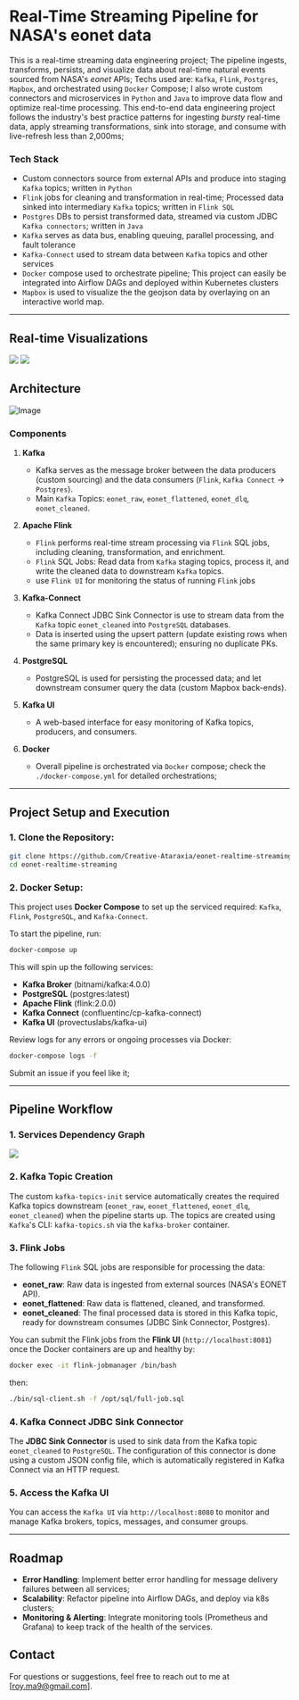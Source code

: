 # **Real-Time Streaming Pipeline for NASA's eonet data**

This is a real-time streaming data engineering project; The pipeline ingests, transforms, persists, and visualize data about real-time natural events sourced from NASA's *eonet* APIs; Techs used are: `Kafka`, `Flink`, `Postgres`, `Mapbox`, and orchestrated using `Docker` Compose; I also wrote custom connectors and microservices in `Python` and `Java` to improve data flow and optimize real-time processing. This end-to-end data engineering project follows the industry's best practice patterns for ingesting *bursty* real-time data, apply streaming transformations, sink into storage, and consume with live-refresh less than 2,000ms;

### **Tech Stack**

* Custom connectors source from external APIs and produce into staging `Kafka` topics; written in `Python`
* `Flink` jobs for cleaning and transformation in real-time; Processed data sinked into intermediary `Kafka` topics; written in `Flink SQL`
* `Postgres` DBs to persist transformed data, streamed via custom JDBC `Kafka connectors`; written in `Java`
* `Kafka` serves as data bus, enabling queuing, parallel processing, and fault tolerance
* `Kafka-Connect` used to stream data between `Kafka` topics and other services
* `Docker` compose used to orchestrate pipeline; This project can easily be integrated into Airflow DAGs and deployed within Kubernetes clusters
* `Mapbox` is used to visualize the the geojson data by overlaying on an interactive world map.

---

## Real-time Visualizations

<img src="superset/Dash_1.png"/>
<img src="superset/Dash_2.png"/>

## **Architecture**

![Image](https://github.com/Creative-Ataraxia/Creative-Ataraxia/blob/main/img/4.%20real-time%20analytics%20v3.png)

### **Components**

1. **Kafka**
   * Kafka serves as the message broker between the data producers (custom sourcing) and the data consumers (`Flink`, `Kafka Connect` -> `Postgres`).
   * Main `Kafka` Topics: `eonet_raw`, `eonet_flattened`, `eonet_dlq`, `eonet_cleaned`.

2. **Apache Flink**
   * `Flink` performs real-time stream processing via `Flink` SQL jobs, including cleaning, transformation, and enrichment.
   * `Flink` SQL Jobs: Read data from `Kafka` staging topics, process it, and write the cleaned data to downstream `Kafka` topics.
   * use `Flink UI` for monitoring the status of running `Flink` jobs

3. **Kafka-Connect**
   * Kafka Connect JDBC Sink Connector is use to stream data from the `Kafka` topic `eonet_cleaned` into `PostgreSQL` databases.
   * Data is inserted using the upsert pattern (update existing rows when the same primary key is encountered); ensuring no duplicate PKs.

4. **PostgreSQL**
   * PostgreSQL is used for persisting the processed data; and let downstream consumer query the data (custom Mapbox back-ends).

5. **Kafka UI**
   * A web-based interface for easy monitoring of Kafka topics, producers, and consumers.

6. **Docker**
   * Overall pipeline is orchestrated via `Docker` compose; check the `./docker-compose.yml` for detailed orchestrations;

---

## **Project Setup and Execution**

### **1. Clone the Repository:**

```bash
git clone https://github.com/Creative-Ataraxia/eonet-realtime-streaming.git
cd eonet-realtime-streaming
```

### **2. Docker Setup:**

This project uses **Docker Compose** to set up the serviced required: `Kafka`, `Flink`, `PostgreSQL`, and `Kafka-Connect`.

To start the pipeline, run:

```bash
docker-compose up
```

This will spin up the following services:

* **Kafka Broker** (bitnami/kafka:4.0.0)
* **PostgreSQL** (postgres\:latest)
* **Apache Flink** (flink:2.0.0)
* **Kafka Connect** (confluentinc/cp-kafka-connect)
* **Kafka UI** (provectuslabs/kafka-ui)

Review logs for any errors or ongoing processes via Docker:

```bash
docker-compose logs -f
```

Submit an issue if you feel like it;

---

## **Pipeline Workflow**

### **1. Services Dependency Graph**

<img src="superset/deps.png"/>

### **2. Kafka Topic Creation**

The custom `kafka-topics-init` service automatically creates the required Kafka topics downstream (`eonet_raw`, `eonet_flattened`, `eonet_dlq`, `eonet_cleaned`) when the pipeline starts up. The topics are created using `Kafka`'s CLI: `kafka-topics.sh` via the `kafka-broker` container.

### **3. Flink Jobs**

The following `Flink` SQL jobs are responsible for processing the data:

* **eonet\_raw**: Raw data is ingested from external sources (NASA's EONET API).
* **eonet\_flattened**: Raw data is flattened, cleaned, and transformed.
* **eonet\_cleaned**: The final processed data is stored in this Kafka topic, ready for downstream consumes (JDBC Sink Connector, Postgres).

You can submit the Flink jobs from the **Flink UI** (`http://localhost:8081`) once the Docker containers are up and healthy by:
   ```bash
   docker exec -it flink-jobmanager /bin/bash
   ```
   then:
   ```bash
   ./bin/sql-client.sh -f /opt/sql/full-job.sql
   ```

### **4. Kafka Connect JDBC Sink Connector**

The **JDBC Sink Connector** is used to sink data from the Kafka topic `eonet_cleaned` to `PostgreSQL`. The configuration of this connector is done using a custom JSON config file, which is automatically registered in Kafka Connect via an HTTP request.

### **5. Access the Kafka UI**

You can access the `Kafka UI` via `http://localhost:8080` to monitor and manage Kafka brokers, topics, messages, and consumer groups.

---

## **Roadmap**

* **Error Handling**: Implement better error handling for message delivery failures between all services;
* **Scalability**: Refactor pipeline into Airflow DAGs, and deploy via k8s clusters;
* **Monitoring & Alerting**: Integrate monitoring tools (Prometheus and Grafana) to keep track of the health of the services.

## **Contact**

For questions or suggestions, feel free to reach out to me at \[roy.ma9@gmail.com].
